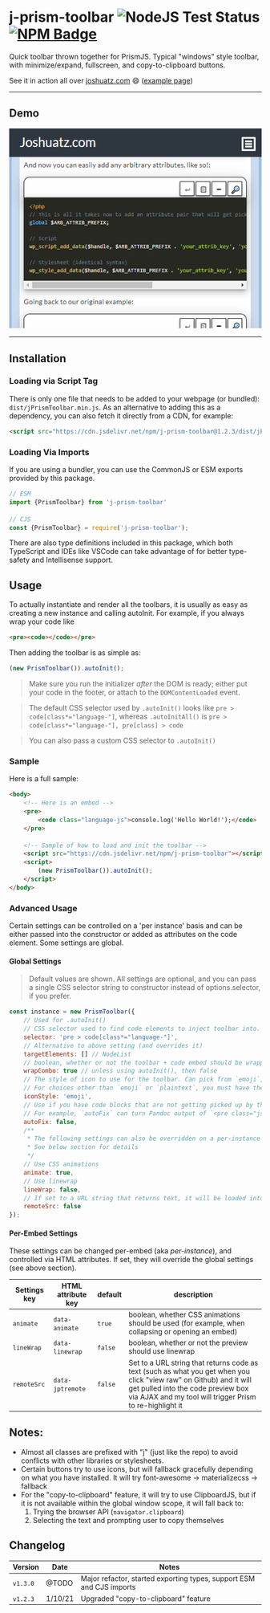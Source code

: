 # j-prism-toolbar ![NodeJS Test Status](https://github.com/joshuatz/j-prism-toolbar/workflows/Node.js%20CI/badge.svg) [![NPM Badge](https://img.shields.io/npm/v/j-prism-toolbar)](https://www.npmjs.com/package/j-prism-toolbar)
Quick toolbar thrown together for PrismJS. Typical "windows" style toolbar, with minimize/expand, fullscreen, and copy-to-clipboard buttons.

See it in action all over [joshuatz.com](https://joshuatz.com/) 😄 ([example page](https://joshuatz.com/posts/2019/coding-a-css-theme-switcher-a-multitude-of-web-dev-options/))


---

## Demo
![Demo GIF](https://github.com/joshuatz/j-prism-toolbar/raw/main/demo-assets/j_prism_toolbar-Demo.gif "j-prism-toolbar demo")

---


## Installation
### Loading via Script Tag
There is only one file that needs to be added to your webpage (or bundled): `dist/jPrismToolbar.min.js`. As an alternative to adding this as a dependency, you can also fetch it directly from a CDN, for example:

```html
<script src="https://cdn.jsdelivr.net/npm/j-prism-toolbar@1.2.3/dist/jPrismToolbar.min.js"></script>
```

### Loading Via Imports
If you are using a bundler, you can use the CommonJS or ESM exports provided by this package.

```js
// ESM
import {PrismToolbar} from 'j-prism-toolbar'

// CJS
const {PrismToolbar} = require('j-prism-toolbar');
```

There are also type definitions included in this package, which both TypeScript and IDEs like VSCode can take advantage of for better type-safety and Intellisense support.

## Usage

To actually instantiate and render all the toolbars, it is usually as easy as creating a new instance and calling autoInit. For example, if you always wrap your code like

```html
<pre><code></code></pre>
````

Then adding the toolbar is as simple as:

```js
(new PrismToolbar()).autoInit();
```

> Make sure you run the initializer *after* the DOM is ready; either put your code in the footer, or attach to the `DOMContentLoaded` event.

> The default CSS selector used by `.autoInit()` looks like `pre > code[class*="language-"]`, whereas `.autoInitAll()` is `pre > code[class*="language-"], pre[class] > code`

> You can also pass a custom CSS selector to `.autoInit()`

### Sample
Here is a full sample:

```html
<body>
    <!-- Here is an embed -->
    <pre>
        <code class="language-js">console.log('Hello World!');</code>
    </pre>

    <!-- Sample of how to load and init the toolbar -->
    <script src="https://cdn.jsdelivr.net/npm/j-prism-toolbar"></script>
    <script>
        (new PrismToolbar()).autoInit();
    </script>
</body>
```

### Advanced Usage
Certain settings can be controlled on a 'per instance' basis and can be either passed into the constructor or added as attributes on the code element. Some settings are global.

#### Global Settings
> Default values are shown. All settings are optional, and you can pass a single CSS selector string to constructor instead of options.selector, if you prefer.

```js
const instance = new PrismToolbar({
    // Used for .autoInit()
    // CSS selector used to find code elements to inject toolbar into.
    selector: 'pre > code[class*="language-"]',
    // Alternative to above setting (and overrides it)
    targetElements: [] // NodeList
    // boolean, whether or not the toolbar + code embed should be wrapped *together* in wrapper, or just have toolbar and code elem be sibling
    wrapCombo: true // unless using autoInit(), then false
    // The style of icon to use for the toolbar. Can pick from `emoji`, `plaintext`,  `material`, or `fontawesome`.
    // For choices other than `emoji` or `plaintext`, you must have the font pack installed.
    iconStyle: 'emoji',
    // Use if you have code blocks that are not getting picked up by the Prism highlighter, because they don't adhere to the standard.
    // For example, `autoFix` can turn Pandoc output of `<pre class="js"><code></code></pre>` into the correct standard of `<pre><code class="language-js"></code></pre>`, and then re-highlight it with Prism.
    autoFix: false,
    /**
     * The following settings can also be overridden on a per-instance basis, through HTML attributes
     * See below section for details
     */
    // Use CSS animations
    animate: true,
    // Use linewrap
    lineWrap: false,
    // If set to a URL string that returns text, it will be loaded into the embed
    remoteSrc: false
});
```

#### Per-Embed Settings

These settings can be changed per-embed (aka *per-instance*), and controlled via HTML attributes. If set, they will override the global settings (see above section).

Settings key | HTML attribute key | default | description
--- | --- | --- | ----
`animate` | `data-animate` | `true` | boolean, whether CSS animations should be used (for example, when collapsing or opening an embed)
`lineWrap` | `data-linewrap` | `false` | boolean, whether or not the preview should use linewrap
`remoteSrc` | `data-jptremote` | `false` | Set to a URL string that returns code as text (such as what you get when you click "view raw" on Github) and it will get pulled into the code preview box via AJAX and my tool will trigger Prism to re-highlight it

## Notes:

 -  Almost all classes are prefixed with "j" (just like the repo) to avoid conflicts with other libraries or stylesheets.
 -  Certain buttons try to use icons, but will fallback gracefully depending on what you have installed. It will try font-awesome -> materializecss -> fallback
 -  For the "copy-to-clipboard" feature, it will try to use ClipboardJS, but if it is not available within the global window scope, it will fall back to:
     1. Trying the browser API (`navigator.clipboard`)
     2. Selecting the text and prompting user to copy themselves

## Changelog
Version | Date | Notes
--- | --- | ---
`v1.3.0` | @TODO| Major refactor, started exporting types, support ESM and CJS imports
`v1.2.3` | 1/10/21 | Upgraded "copy-to-clipboard" feature
